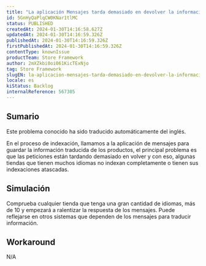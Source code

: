 ```yaml
---
title: "La aplicación Mensajes tarda demasiado en devolver la información."
id: 5GnHyQaPlqCW0KNar1tlMC
status: PUBLISHED
createdAt: 2024-01-30T14:16:58.627Z
updatedAt: 2024-01-30T14:16:59.326Z
publishedAt: 2024-01-30T14:16:59.326Z
firstPublishedAt: 2024-01-30T14:16:59.326Z
contentType: knownIssue
productTeam: Store Framework
author: 2mXZkbi0oi061KicTExNjo
tag: Store Framework
slugEN: la-aplicacion-mensajes-tarda-demasiado-en-devolver-la-informacion
locale: es
kiStatus: Backlog
internalReference: 567305
---
```


## Sumario

<div class="alert alert-info">
  <p>Este problema conocido ha sido traducido automáticamente del inglés.</p>
</div>


En el proceso de indexación, llamamos a la aplicación de mensajes para guardar la información traducida de los productos, el principal problema es que las peticiones están tardando demasiado en volver y con eso, algunas tiendas que tienen muchos idiomas no indexan completamente o tienen sus indexaciones atascadas.


##

## Simulación


Comprueba cualquier tienda que tenga una gran cantidad de idiomas, más de 10 y empezará a ralentizar la respuesta de los mensajes.
Puede reflejarse en otros sistemas que dependen de los mensajes para traducir información.



## Workaround


N/A

